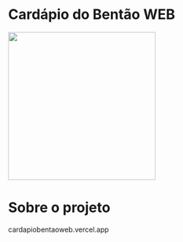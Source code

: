 # Cardápio do Bentão WEB

<img  width="300" src="https://user-images.githubusercontent.com/81270407/204151891-1aee92ef-fe74-4191-8a31-9350ad046046.png">

# Sobre o projeto

cardapiobentaoweb.vercel.app
